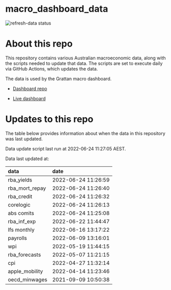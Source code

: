 
<!-- README.md is generated from README.Rmd. Please edit that file -->

# macro\_dashboard\_data

<!-- badges: start -->

![refresh-data
status](https://github.com/grattan/macro_dashboard_data/workflows/refresh-data/badge.svg)

<!-- badges: end -->

# About this repo

This repository contains various Australian macroeconomic data, along
with the scripts needed to update that data. The scripts are set to
execute daily via GitHub Actions, which updates the data.

The data is used by the Grattan macro dashboard.

  - [Dashboard repo](https://github.com/grattan/macrodashboard)

  - [Live dashboard](https://mattcowgill.shinyapps.io/macrodashboard/)

# Updates to this repo

The table below provides information about when the data in this
repository was last updated.

Data update script last run at 2022-06-24 11:27:05 AEST.

Data last updated at:

| data             | date                |
| :--------------- | :------------------ |
| rba\_yields      | 2022-06-24 11:26:59 |
| rba\_mort\_repay | 2022-06-24 11:26:40 |
| rba\_credit      | 2022-06-24 11:26:32 |
| corelogic        | 2022-06-24 11:26:13 |
| abs comits       | 2022-06-24 11:25:08 |
| rba\_inf\_exp    | 2022-06-22 11:44:47 |
| lfs monthly      | 2022-06-16 13:17:22 |
| payrolls         | 2022-06-09 13:16:01 |
| wpi              | 2022-05-19 11:44:15 |
| rba\_forecasts   | 2022-05-07 11:21:15 |
| cpi              | 2022-04-27 11:32:14 |
| apple\_mobility  | 2022-04-14 11:23:46 |
| oecd\_minwages   | 2021-09-09 10:50:38 |

